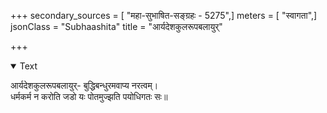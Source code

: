 +++
secondary_sources = [ "महा-सुभाषित-सङ्ग्रहः - 5275",]
meters = [ "स्वागता",]
jsonClass = "Subhaashita"
title = "आर्यदेशकुलरूपबलायुर्"

+++

<details open><summary>Text</summary>

आर्यदेशकुलरूपबलायुर्- बुद्धिबन्धुरमवाप्य नरत्वम्।  
धर्मकर्म न करोति जडो यः पोतमुज्झति पयोधिगतः सः॥
</details>
